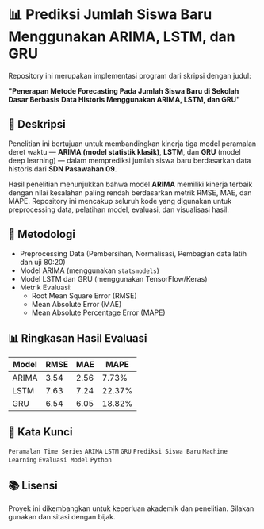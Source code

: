 # 📊 Prediksi Jumlah Siswa Baru Menggunakan ARIMA, LSTM, dan GRU

Repository ini merupakan implementasi program dari skripsi dengan judul:

**"Penerapan Metode Forecasting Pada Jumlah Siswa Baru di Sekolah Dasar Berbasis Data Historis Menggunakan ARIMA, LSTM, dan GRU"**

## 📝 Deskripsi

Penelitian ini bertujuan untuk membandingkan kinerja tiga model peramalan deret waktu — **ARIMA (model statistik klasik)**, **LSTM**, dan **GRU** (model deep learning) — dalam memprediksi jumlah siswa baru berdasarkan data historis dari **SDN Pasawahan 09**.

Hasil penelitian menunjukkan bahwa model **ARIMA** memiliki kinerja terbaik dengan nilai kesalahan paling rendah berdasarkan metrik RMSE, MAE, dan MAPE. Repository ini mencakup seluruh kode yang digunakan untuk preprocessing data, pelatihan model, evaluasi, dan visualisasi hasil.

## 🧪 Metodologi

- Preprocessing Data (Pembersihan, Normalisasi, Pembagian data latih dan uji 80:20)
- Model ARIMA (menggunakan `statsmodels`)
- Model LSTM dan GRU (menggunakan TensorFlow/Keras)
- Metrik Evaluasi:
  - Root Mean Square Error (RMSE)
  - Mean Absolute Error (MAE)
  - Mean Absolute Percentage Error (MAPE)


## 📊 Ringkasan Hasil Evaluasi

| Model | RMSE | MAE | MAPE |
|-------|------|-----|------|
| ARIMA | 3.54 | 2.56 | 7.73% |
| LSTM  | 7.63 | 7.24 | 22.37% |
| GRU   | 6.54 | 6.05 | 18.82% |

## 📌 Kata Kunci

`Peramalan Time Series` `ARIMA` `LSTM` `GRU` `Prediksi Siswa Baru` `Machine Learning` `Evaluasi Model` `Python`

## 📚 Lisensi

Proyek ini dikembangkan untuk keperluan akademik dan penelitian. Silakan gunakan dan sitasi dengan bijak.
